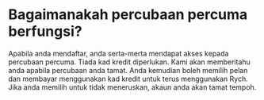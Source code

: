 # Bagaimanakah percubaan percuma berfungsi?

Apabila anda mendaftar, anda serta-merta mendapat akses kepada percubaan percuma. Tiada kad kredit diperlukan. Kami akan memberitahu anda apabila percubaan anda tamat. Anda kemudian boleh memilih pelan dan membayar menggunakan kad kredit untuk terus menggunakan Rych. Jika anda memilih untuk tidak meneruskan, akaun anda akan tamat tempoh.